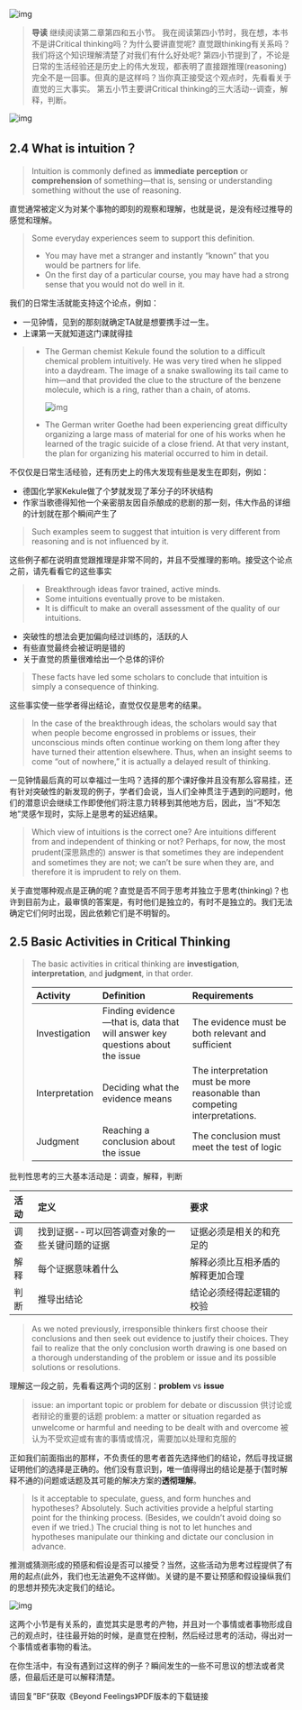 ![img](http://q14f5e3g9.bkt.clouddn.com/Fm3YHlmyrng4GZIwE_yeSo2HJdhY)

> **导读**
> 继续阅读第二章第四和五小节。
> 我在阅读第四小节时，我在想，本书不是讲Critical thinking吗？为什么要讲直觉呢? 直觉跟thinking有关系吗？我们将这个知识理解清楚了对我们有什么好处呢?
> 第四小节提到了，不论是日常的生活经验还是历史上的伟大发现，都表明了直接跟推理(reasoning)完全不是一回事。但真的是这样吗？当你真正接受这个观点时，先看看关于直觉的三大事实。
> 第五小节主要讲Critical thinking的三大活动--调查，解释，判断。

![img](http://q14f5e3g9.bkt.clouddn.com/Fg7tiqBZrYMdBk3q8uGnOgkSAMRh)

## 2.4 What is intuition？

> Intuition is commonly defined as **immediate perception** or **comprehension** of something—that is, sensing or understanding something without the use of reasoning.

直觉通常被定义为对某个事物的即刻的观察和理解，也就是说，是没有经过推导的感觉和理解。

> Some everyday experiences seem to support this definition.
>
> - You may have met a stranger and instantly “known” that you would be partners for life.
> - On the first day of a particular course, you may have had a strong sense that you would not do well in it.

我们的日常生活就能支持这个论点，例如：

- 一见钟情，见到的那刻就确定TA就是想要携手过一生。
- 上课第一天就知道这门课就得挂

> - The German chemist Kekule found the solution to a difficult chemical problem intuitively. He was very tired when he slipped into a daydream. The image of a snake swallowing its tail came to him—and that provided the clue to the structure of the benzene molecule, which is a ring, rather than a chain, of atoms.
>
>   ![img](http://q14f5e3g9.bkt.clouddn.com/FiarkMH0vJEllo1GEbVdLYRQR3Ol)
>
> - The German writer Goethe had been experiencing great difficulty organizing a large mass of material for one of his works when he learned of the tragic suicide of a close friend. At that very instant, the plan for organizing his material occurred to him in detail.

不仅仅是日常生活经验，还有历史上的伟大发现有些是发生在即刻，例如：

- 德国化学家Kekule做了个梦就发现了苯分子的环状结构
- 作家当歌德得知他一个亲密朋友因自杀酿成的悲剧的那一刻，伟大作品的详细的计划就在那个瞬间产生了

> Such examples seem to suggest that intuition is very different from reasoning and is not influenced by it.

这些例子都在说明直觉跟推理是非常不同的，并且不受推理的影响。接受这个论点之前，请先看看它的这些事实

> - Breakthrough ideas favor trained, active minds.
> - Some intuitions eventually prove to be mistaken.
> - It is difficult to make an overall assessment of the quality of our intuitions.

- 突破性的想法会更加偏向经过训练的，活跃的人
- 有些直觉最终会被证明是错的
- 关于直觉的质量很难给出一个总体的评价

> These facts have led some scholars to conclude that intuition is simply a consequence of thinking.

这些事实使一些学者得出结论，直觉仅仅是思考的结果。

> In the case of the breakthrough ideas, the scholars would say that when people become engrossed in problems or issues, their unconscious minds often continue working on them long after they have turned their attention elsewhere. Thus, when an insight seems to come “out of nowhere,” it is actually a delayed result of thinking.

一见钟情最后真的可以幸福过一生吗？选择的那个课好像并且没有那么容易挂，还有针对突破性的新发现的例子，学者们会说，当人们全神贯注于遇到的问题时，他们的潜意识会继续工作即使他们将注意力转移到其他地方后，因此，当“不知怎地”灵感乍现时，实际上是思考的延迟结果。

> Which view of intuitions is the correct one? Are intuitions different from and independent of thinking or not? Perhaps, for now, the most prudent(深思熟虑的) answer is that sometimes they are independent and sometimes they are not; we can’t be sure when they are, and therefore it is imprudent to rely on them.

关于直觉哪种观点是正确的呢？直觉是否不同于思考并独立于思考(thinking)？也许到目前为止，最审慎的答案是，有时他们是独立的，有时不是独立的。我们无法确定它们何时出现，因此依赖它们是不明智的。

## 2.5 Basic Activities in Critical Thinking

> The basic activities in critical thinking are **investigation**, **interpretation**, and **judgment**, in that order.
>
> | Activity       | Definition                                                   | Requirements                                                 |
> | :------------- | :----------------------------------------------------------- | :----------------------------------------------------------- |
> | Investigation  | Finding evidence—that is, data that will answer key questions about the issue | The evidence must be both relevant and sufficient            |
> | Interpretation | Deciding what the evidence means                             | The interpretation must be more reasonable than competing interpretations. |
> | Judgment       | Reaching a conclusion about the issue                        | The conclusion must meet the test of logic                   |

批判性思考的三大基本活动是：调查，解释，判断

| 活动 | 定义                                           | 要求                             |
| :--- | :--------------------------------------------- | :------------------------------- |
| 调查 | 找到证据--可以回答调查对象的一些关键问题的证据 | 证据必须是相关的和充足的         |
| 解释 | 每个证据意味着什么                             | 解释必须比互相矛盾的解释更加合理 |
| 判断 | 推导出结论                                     | 结论必须经得起逻辑的校验         |

> As we noted previously, irresponsible thinkers first choose their conclusions and then seek out evidence to justify their choices. They fail to realize that the only conclusion worth drawing is one based on a thorough understanding of the problem or issue and its possible solutions or resolutions.

理解这一段之前，先看看这两个词的区别：**problem** vs **issue**

> issue: an important topic or problem for debate or discussion
>  供讨论或者辩论的重要的话题
> problem: a matter or situation regarded as unwelcome or harmful and needing to be dealt with and overcome 
> 被认为不受欢迎或有害的事情或情况，需要加以处理和克服的

正如我们前面指出的那样，不负责任的思考者首先选择他们的结论，然后寻找证据证明他们的选择是正确的。他们没有意识到，唯一值得得出的结论是基于(暂时解释不通的)问题或话题及其可能的解决方案的**透彻理解**。

> Is it acceptable to speculate, guess, and form hunches and hypotheses? Absolutely. Such activities provide a helpful starting point for the thinking process. (Besides, we couldn’t avoid doing so even if we tried.) The crucial thing is not to let hunches and hypotheses manipulate our thinking and dictate our conclusion in advance.

推测或猜测形成的预感和假设是否可以接受？当然，这些活动为思考过程提供了有用的起点(此外，我们也无法避免不这样做)。关键的是不要让预感和假设操纵我们的思想并预先决定我们的结论。

![img](http://q14f5e3g9.bkt.clouddn.com/Fr-bZDRdZGASIk4Nkqgr4E4notxY)


这两个小节是有关系的，直觉其实是思考的产物，并且对一个事情或者事物形成自己的观点时，往往最开始的时候，是直觉在控制，然后经过思考的活动，得出对一个事情或者事物的看法。

在你生活中，有没有遇到过这样的例子？瞬间发生的一些不可思议的想法或者灵感，但最后还是可以解释清楚。

请回复”BF“获取《Beyond Feelings》PDF版本的下载链接